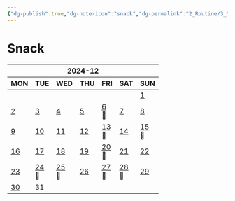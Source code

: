 ```yaml
---
{"dg-publish":true,"dg-note-icon":"snack","dg-permalink":"2_Routine/3_Monthly/Overview/snack","tags":["monthly","snack","overview"],"permalink":"/2_Routine/3_Monthly/Overview/snack/","dgPassFrontmatter":true,"noteIcon":"snack"}
---
```


# Snack
<table class="habitt" style="width: 100%;"><thead><tr><th class="habitt-head" colspan="7">2024-12</th></tr><tr><th class="habitt-th habitt-th-0">MON</th><th class="habitt-th habitt-th-1">TUE</th><th class="habitt-th habitt-th-2">WED</th><th class="habitt-th habitt-th-3">THU</th><th class="habitt-th habitt-th-4">FRI</th><th class="habitt-th habitt-th-5">SAT</th><th class="habitt-th habitt-th-6">SUN</th></tr></thead><tbody><tr><td class="habitt-td habitt-td--disabled "><div class="habitt-c"><div class="habitt-date"></div><div class="habitt-dots"></div></div></td><td class="habitt-td habitt-td--disabled "><div class="habitt-c"><div class="habitt-date"></div><div class="habitt-dots"></div></div></td><td class="habitt-td habitt-td--disabled "><div class="habitt-c"><div class="habitt-date"></div><div class="habitt-dots"></div></div></td><td class="habitt-td habitt-td--disabled "><div class="habitt-c"><div class="habitt-date"></div><div class="habitt-dots"></div></div></td><td class="habitt-td habitt-td--disabled "><div class="habitt-c"><div class="habitt-date"></div><div class="habitt-dots"></div></div></td><td class="habitt-td habitt-td--disabled "><div class="habitt-c"><div class="habitt-date"></div><div class="habitt-dots"></div></div></td><td class="habitt-td habitt-td--1 habitt-td--checked"><div class="habitt-c"><div class="habitt-date"><a class="internal-link" data-href="2_Routine/1_Daily/Diet/2024-12-01" target="_blank" rel="noopener" href="2_Routine/1_Daily/Diet/2024-12-01">1</a></div><div class="habitt-dots"><div class="habit-content"></div></div></div></td></tr><tr><td class="habitt-td habitt-td--2 habitt-td--checked"><div class="habitt-c"><div class="habitt-date"><a class="internal-link" data-href="2_Routine/1_Daily/Diet/2024-12-02" target="_blank" rel="noopener" href="2_Routine/1_Daily/Diet/2024-12-02">2</a></div><div class="habitt-dots"><div class="habit-content"></div></div></div></td><td class="habitt-td habitt-td--3 habitt-td--checked"><div class="habitt-c"><div class="habitt-date"><a class="internal-link" data-href="2_Routine/1_Daily/Diet/2024-12-03" target="_blank" rel="noopener" href="2_Routine/1_Daily/Diet/2024-12-03">3</a></div><div class="habitt-dots"><div class="habit-content"></div></div></div></td><td class="habitt-td habitt-td--4 habitt-td--checked"><div class="habitt-c"><div class="habitt-date"><a class="internal-link" data-href="2_Routine/1_Daily/Diet/2024-12-04" target="_blank" rel="noopener" href="2_Routine/1_Daily/Diet/2024-12-04">4</a></div><div class="habitt-dots"><div class="habit-content"></div></div></div></td><td class="habitt-td habitt-td--5 habitt-td--checked"><div class="habitt-c"><div class="habitt-date"><a class="internal-link" data-href="2_Routine/1_Daily/Diet/2024-12-05" target="_blank" rel="noopener" href="2_Routine/1_Daily/Diet/2024-12-05">5</a></div><div class="habitt-dots"><div class="habit-content"></div></div></div></td><td class="habitt-td habitt-td--6 habitt-td--checked"><div class="habitt-c"><div class="habitt-date"><a class="internal-link" data-href="2_Routine/1_Daily/Diet/2024-12-06" target="_blank" rel="noopener" href="2_Routine/1_Daily/Diet/2024-12-06">6</a></div><div class="habitt-dots"><div class="habit-content">🍪
</div></div></div></td><td class="habitt-td habitt-td--7 habitt-td--checked"><div class="habitt-c"><div class="habitt-date"><a class="internal-link" data-href="2_Routine/1_Daily/Diet/2024-12-07" target="_blank" rel="noopener" href="2_Routine/1_Daily/Diet/2024-12-07">7</a></div><div class="habitt-dots"><div class="habit-content"></div></div></div></td><td class="habitt-td habitt-td--8 habitt-td--checked"><div class="habitt-c"><div class="habitt-date"><a class="internal-link" data-href="2_Routine/1_Daily/Diet/2024-12-08" target="_blank" rel="noopener" href="2_Routine/1_Daily/Diet/2024-12-08">8</a></div><div class="habitt-dots"><div class="habit-content"></div></div></div></td></tr><tr><td class="habitt-td habitt-td--9 habitt-td--checked"><div class="habitt-c"><div class="habitt-date"><a class="internal-link" data-href="2_Routine/1_Daily/Diet/2024-12-09" target="_blank" rel="noopener" href="2_Routine/1_Daily/Diet/2024-12-09">9</a></div><div class="habitt-dots"><div class="habit-content"></div></div></div></td><td class="habitt-td habitt-td--10 habitt-td--checked"><div class="habitt-c"><div class="habitt-date"><a class="internal-link" data-href="2_Routine/1_Daily/Diet/2024-12-10" target="_blank" rel="noopener" href="2_Routine/1_Daily/Diet/2024-12-10">10</a></div><div class="habitt-dots"><div class="habit-content"></div></div></div></td><td class="habitt-td habitt-td--11 habitt-td--checked"><div class="habitt-c"><div class="habitt-date"><a class="internal-link" data-href="2_Routine/1_Daily/Diet/2024-12-11" target="_blank" rel="noopener" href="2_Routine/1_Daily/Diet/2024-12-11">11</a></div><div class="habitt-dots"><div class="habit-content"></div></div></div></td><td class="habitt-td habitt-td--12 habitt-td--checked"><div class="habitt-c"><div class="habitt-date"><a class="internal-link" data-href="2_Routine/1_Daily/Diet/2024-12-12" target="_blank" rel="noopener" href="2_Routine/1_Daily/Diet/2024-12-12">12</a></div><div class="habitt-dots"><div class="habit-content"></div></div></div></td><td class="habitt-td habitt-td--13 habitt-td--checked"><div class="habitt-c"><div class="habitt-date"><a class="internal-link" data-href="2_Routine/1_Daily/Diet/2024-12-13" target="_blank" rel="noopener" href="2_Routine/1_Daily/Diet/2024-12-13">13</a></div><div class="habitt-dots"><div class="habit-content">🍪
</div></div></div></td><td class="habitt-td habitt-td--14 habitt-td--checked"><div class="habitt-c"><div class="habitt-date"><a class="internal-link" data-href="2_Routine/1_Daily/Diet/2024-12-14" target="_blank" rel="noopener" href="2_Routine/1_Daily/Diet/2024-12-14">14</a></div><div class="habitt-dots"><div class="habit-content"></div></div></div></td><td class="habitt-td habitt-td--15 habitt-td--checked"><div class="habitt-c"><div class="habitt-date"><a class="internal-link" data-href="2_Routine/1_Daily/Diet/2024-12-15" target="_blank" rel="noopener" href="2_Routine/1_Daily/Diet/2024-12-15">15</a></div><div class="habitt-dots"><div class="habit-content">🍪
</div></div></div></td></tr><tr><td class="habitt-td habitt-td--16 habitt-td--checked"><div class="habitt-c"><div class="habitt-date"><a class="internal-link" data-href="2_Routine/1_Daily/Diet/2024-12-16" target="_blank" rel="noopener" href="2_Routine/1_Daily/Diet/2024-12-16">16</a></div><div class="habitt-dots"><div class="habit-content"></div></div></div></td><td class="habitt-td habitt-td--17 habitt-td--checked"><div class="habitt-c"><div class="habitt-date"><a class="internal-link" data-href="2_Routine/1_Daily/Diet/2024-12-17" target="_blank" rel="noopener" href="2_Routine/1_Daily/Diet/2024-12-17">17</a></div><div class="habitt-dots"><div class="habit-content"></div></div></div></td><td class="habitt-td habitt-td--18 habitt-td--checked"><div class="habitt-c"><div class="habitt-date"><a class="internal-link" data-href="2_Routine/1_Daily/Diet/2024-12-18" target="_blank" rel="noopener" href="2_Routine/1_Daily/Diet/2024-12-18">18</a></div><div class="habitt-dots"><div class="habit-content"></div></div></div></td><td class="habitt-td habitt-td--19 habitt-td--checked"><div class="habitt-c"><div class="habitt-date"><a class="internal-link" data-href="2_Routine/1_Daily/Diet/2024-12-19" target="_blank" rel="noopener" href="2_Routine/1_Daily/Diet/2024-12-19">19</a></div><div class="habitt-dots"><div class="habit-content"></div></div></div></td><td class="habitt-td habitt-td--20 habitt-td--checked"><div class="habitt-c"><div class="habitt-date"><a class="internal-link" data-href="2_Routine/1_Daily/Diet/2024-12-20" target="_blank" rel="noopener" href="2_Routine/1_Daily/Diet/2024-12-20">20</a></div><div class="habitt-dots"><div class="habit-content">🍪
</div></div></div></td><td class="habitt-td habitt-td--21 habitt-td--checked"><div class="habitt-c"><div class="habitt-date"><a class="internal-link" data-href="2_Routine/1_Daily/Diet/2024-12-21" target="_blank" rel="noopener" href="2_Routine/1_Daily/Diet/2024-12-21">21</a></div><div class="habitt-dots"><div class="habit-content"></div></div></div></td><td class="habitt-td habitt-td--22 habitt-td--checked"><div class="habitt-c"><div class="habitt-date"><a class="internal-link" data-href="2_Routine/1_Daily/Diet/2024-12-22" target="_blank" rel="noopener" href="2_Routine/1_Daily/Diet/2024-12-22">22</a></div><div class="habitt-dots"><div class="habit-content"></div></div></div></td></tr><tr><td class="habitt-td habitt-td--23 habitt-td--checked"><div class="habitt-c"><div class="habitt-date"><a class="internal-link" data-href="2_Routine/1_Daily/Diet/2024-12-23" target="_blank" rel="noopener" href="2_Routine/1_Daily/Diet/2024-12-23">23</a></div><div class="habitt-dots"><div class="habit-content"></div></div></div></td><td class="habitt-td habitt-td--24 habitt-td--checked"><div class="habitt-c"><div class="habitt-date"><a class="internal-link" data-href="2_Routine/1_Daily/Diet/2024-12-24" target="_blank" rel="noopener" href="2_Routine/1_Daily/Diet/2024-12-24">24</a></div><div class="habitt-dots"><div class="habit-content">🍪
</div></div></div></td><td class="habitt-td habitt-td--25 habitt-td--checked"><div class="habitt-c"><div class="habitt-date"><a class="internal-link" data-href="2_Routine/1_Daily/Diet/2024-12-25" target="_blank" rel="noopener" href="2_Routine/1_Daily/Diet/2024-12-25">25</a></div><div class="habitt-dots"><div class="habit-content">🍪
</div></div></div></td><td class="habitt-td habitt-td--26 habitt-td--checked"><div class="habitt-c"><div class="habitt-date"><a class="internal-link" data-href="2_Routine/1_Daily/Diet/2024-12-26" target="_blank" rel="noopener" href="2_Routine/1_Daily/Diet/2024-12-26">26</a></div><div class="habitt-dots"><div class="habit-content"></div></div></div></td><td class="habitt-td habitt-td--27 habitt-td--checked"><div class="habitt-c"><div class="habitt-date"><a class="internal-link" data-href="2_Routine/1_Daily/Diet/2024-12-27" target="_blank" rel="noopener" href="2_Routine/1_Daily/Diet/2024-12-27">27</a></div><div class="habitt-dots"><div class="habit-content">🍪
</div></div></div></td><td class="habitt-td habitt-td--28 habitt-td--checked"><div class="habitt-c"><div class="habitt-date"><a class="internal-link" data-href="2_Routine/1_Daily/Diet/2024-12-28" target="_blank" rel="noopener" href="2_Routine/1_Daily/Diet/2024-12-28">28</a></div><div class="habitt-dots"><div class="habit-content">🍪
</div></div></div></td><td class="habitt-td habitt-td--29 habitt-td--checked"><div class="habitt-c"><div class="habitt-date"><a class="internal-link" data-href="2_Routine/1_Daily/Diet/2024-12-29.md" target="_blank" rel="noopener" href="2_Routine/1_Daily/Diet/2024-12-29.md">29</a></div><div class="habitt-dots"><div class="habit-content"></div></div></div></td></tr><tr><td class="habitt-td habitt-td--30 habitt-td--checked"><div class="habitt-c"><div class="habitt-date"><a class="internal-link" data-href="2_Routine/1_Daily/Diet/2024-12-30" target="_blank" rel="noopener" href="2_Routine/1_Daily/Diet/2024-12-30">30</a></div><div class="habitt-dots"><div class="habit-content"></div></div></div></td><td class="habitt-td habitt-td--31 "><div class="habitt-c"><div class="habitt-date">31</div><div class="habitt-dots"></div></div></td><td class="habitt-td habitt-td--disabled "><div class="habitt-c"><div class="habitt-date"></div><div class="habitt-dots"></div></div></td><td class="habitt-td habitt-td--disabled "><div class="habitt-c"><div class="habitt-date"></div><div class="habitt-dots"></div></div></td><td class="habitt-td habitt-td--disabled "><div class="habitt-c"><div class="habitt-date"></div><div class="habitt-dots"></div></div></td><td class="habitt-td habitt-td--disabled "><div class="habitt-c"><div class="habitt-date"></div><div class="habitt-dots"></div></div></td><td class="habitt-td habitt-td--disabled "><div class="habitt-c"><div class="habitt-date"></div><div class="habitt-dots"></div></div></td></tr></tbody></table>